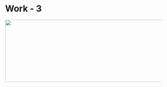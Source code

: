 # Work - 3
<img src="[https://github.com/enesrizayilmaz/picture.png](https://github.com/enesrizayilmaz/Techcareer_Flutter_Bootcamp/blob/main/work_3/picture.png)" width="600" height="200"/>
